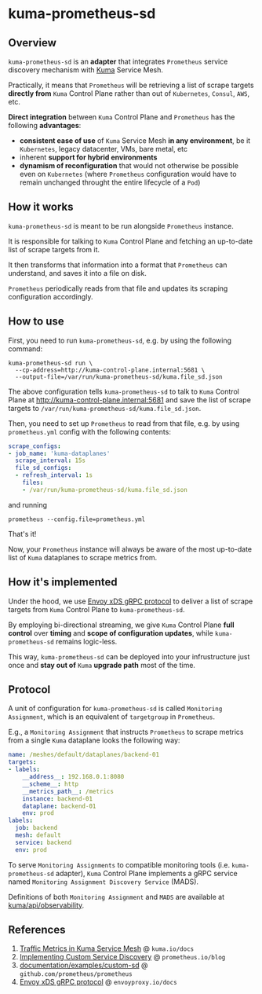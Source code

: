 # kuma-prometheus-sd

## Overview

`kuma-prometheus-sd` is an **adapter** that integrates `Prometheus` service discovery mechanism with [Kuma](https://kuma.io) Service Mesh.

Practically, it means that `Prometheus` will be retrieving a list of scrape targets **directly from** `Kuma` Control Plane rather than out of `Kubernetes`, `Consul`, `AWS`, etc.

**Direct integration** between `Kuma` Control Plane and `Prometheus` has the following **advantages**:
* **consistent ease of use** of `Kuma` Service Mesh **in any environment**, be it `Kubernetes`, legacy datacenter, VMs, bare metal, etc
* inherent **support for hybrid environments**
* **dynamism of reconfiguration** that would not otherwise be possible even on `Kubernetes` (where `Prometheus` configuration would have to remain unchanged throught the entire lifecycle of a `Pod`)

## How it works

`kuma-prometheus-sd` is meant to be run alongside `Prometheus` instance.

It is responsible for talking to `Kuma` Control Plane and fetching an up-to-date list of scrape targets from it.

It then transforms that information into a format that `Prometheus` can understand, and saves it into a file on disk.

`Prometheus` periodically reads from that file and updates its scraping configuration accordingly.

## How to use

First, you need to run `kuma-prometheus-sd`, e.g. by using the following command:

```shell
kuma-prometheus-sd run \
  --cp-address=http://kuma-control-plane.internal:5681 \
  --output-file=/var/run/kuma-prometheus-sd/kuma.file_sd.json
```

The above configuration tells `kuma-prometheus-sd` to talk to `Kuma` Control Plane at http://kuma-control-plane.internal:5681 and save the list of scrape targets to `/var/run/kuma-prometheus-sd/kuma.file_sd.json`.

Then, you need to set up `Prometheus` to read from that file, e.g. by using `prometheus.yml` config with the following contents:

```yaml
scrape_configs:
- job_name: 'kuma-dataplanes'
  scrape_interval: 15s
  file_sd_configs:
  - refresh_interval: 1s
    files:
    - /var/run/kuma-prometheus-sd/kuma.file_sd.json
```

and running

```shell
prometheus --config.file=prometheus.yml
```

That's it!

Now, your `Prometheus` instance will always be aware of the most up-to-date list of `Kuma` dataplanes to scrape metrics from.

## How it's implemented

Under the hood, we use [Envoy xDS gRPC protocol](https://www.envoyproxy.io/docs/envoy/latest/api-docs/xds_protocol) to deliver a list of scrape targets from `Kuma` Control Plane to `kuma-prometheus-sd`.

By employing bi-directional streaming, we give `Kuma` Control Plane  **full control** over **timing** and **scope of configuration updates**, while `kuma-prometheus-sd` remains logic-less.

This way, `kuma-prometheus-sd` can be deployed into your infrustructure just once and **stay out of** `Kuma` **upgrade path** most of the time.

## Protocol

A unit of configuration for `kuma-prometheus-sd` is called `Monitoring Assignment`, which is an equivalent of `targetgroup` in `Prometheus`.

E.g., a `Monitoring Assignment` that instructs `Prometheus` to scrape metrics from a single `Kuma` dataplane looks the following way:

```yaml
name: /meshes/default/dataplanes/backend-01
targets:
- labels:
    __address__: 192.168.0.1:8080
    __scheme__: http
    __metrics_path__: /metrics
    instance: backend-01
    dataplane: backend-01
    env: prod
labels:
  job: backend
  mesh: default
  service: backend
  env: prod
```

To serve `Monitoring Assignments` to compatible monitoring tools (i.e. `kuma-prometheus-sd` adapter),  `Kuma` Control Plane implements a gRPC service named `Monitoring Assignment Discovery Service` (MADS).

Definitions of both `Monitoring Assignment` and `MADS` are available at [kuma/api/observability](https://github.com/Kong/kuma/blob/master/api/observability/v1alpha1/mads.proto).

## References

1. [Traffic Metrics in Kuma Service Mesh](https://kuma.io/docs/latest/policies/#traffic-route) @ `kuma.io/docs`
2. [Implementing Custom Service Discovery](https://prometheus.io/blog/2018/07/05/implementing-custom-sd/) @ `prometheus.io/blog`
3. [documentation/examples/custom-sd](https://github.com/prometheus/prometheus/tree/master/documentation/examples/custom-sd) @ `github.com/prometheus/prometheus`
4. [Envoy xDS gRPC protocol](https://www.envoyproxy.io/docs/envoy/latest/api-docs/xds_protocol) @ `envoyproxy.io/docs`
